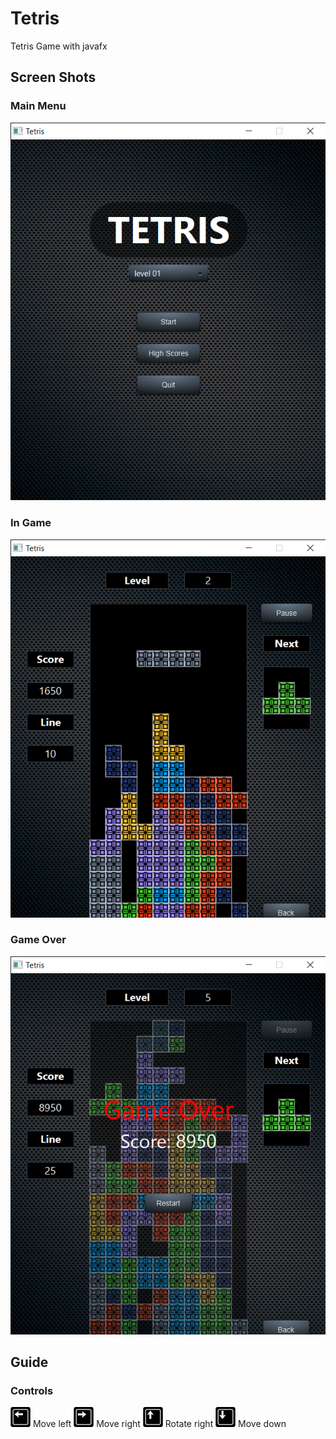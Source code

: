 # Tetris
Tetris Game with javafx
## Screen Shots
### Main Menu
![Main Menu](pictures/screen_shoots/SS_MainMenu.png)
### In Game
![In Game](pictures/screen_shoots/SS_InGame.png)
### Game Over
![Game Over](pictures/screen_shoots/SS_GameOver.png)

## Guide

### Controls


![left](pictures/icons/left.png)  Move left 
![right](pictures/icons/right.png)  Move right
![up](pictures/icons/up.png)  Rotate right
![down](pictures/icons/down.png)  Move down


